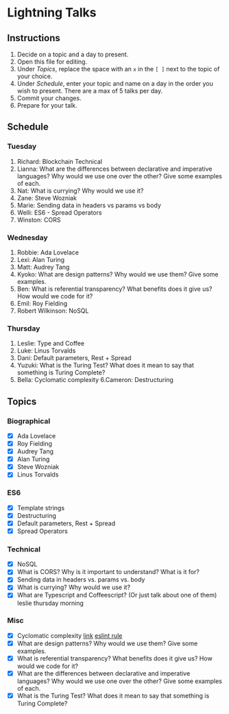 # Lightning Talks

## Instructions

1. Decide on a topic and a day to present.
2. Open this file for editing.
3. Under _Topics_, replace the space with an `x` in the `[ ]` next to the topic of your choice.
4. Under _Schedule_, enter your topic and name on a day in the order you wish to present. There are a max of 5 talks per day.
5. Commit your changes.
6. Prepare for your talk.


## Schedule

### Tuesday

1. Richard: Blockchain Technical
2. Lianna: What are the differences between declarative and imperative languages? Why would we use one over the other? Give some examples of each.
3. Nat: What is currying? Why would we use it?
4. Zane: Steve Wozniak
5. Marie: Sending data in headers vs params vs body
6. Welli: ES6 - Spread Operators
7. Winston: CORS


### Wednesday

1. Robbie: Ada Lovelace
2. Lexi: Alan Turing
3. Matt: Audrey Tang
4. Kyoko: What are design patterns? Why would we use them? Give some examples.
5. Ben: What is referential transparency? What benefits does it give us? How would we code for it?
6. Emil: Roy Fielding
7. Robert Wilkinson: NoSQL
### Thursday

1. Leslie: Type and Coffee
2. Luke: Linus Torvalds
3. Dani: Default parameters, Rest + Spread
4. Yuzuki: What is the Turing Test? What does it mean to say that something is Turing Complete?
5. Bella: Cyclomatic complexity
6.Cameron: Destructuring

## Topics

### Biographical

* [x] Ada Lovelace
* [x] Roy Fielding
* [x] Audrey Tang
* [x] Alan Turing
* [x] Steve Wozniak
* [x] Linus Torvalds

### ES6
* [x] Template strings
* [x] Destructuring
* [x] Default parameters, Rest + Spread
* [x] Spread Operators

### Technical
* [x] NoSQL
* [X] What is CORS? Why is it important to understand? What is it for?
* [x] Sending data in headers vs. params vs. body
* [x] What is currying? Why would we use it?
* [x] What are Typescript and Coffeescript? (Or just talk about one of them) leslie thursday morning

### Misc

* [x] Cyclomatic complexity [link](http://webuniverse.io/cyclomatic-complexity-refactoring-tips/) [eslint rule](http://eslint.org/docs/rules/complexity)
* [x] What are design patterns? Why would we use them? Give some examples.
* [x] What is referential transparency? What benefits does it give us? How would we code for it?
* [x] What are the differences between declarative and imperative languages? Why would we use one over the other? Give some examples of each.
* [x] What is the Turing Test? What does it mean to say that something is Turing Complete?
